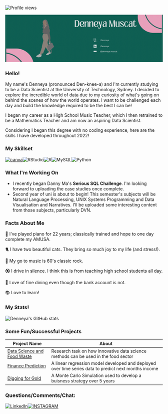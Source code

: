 ![Profile views](https://gpvc.arturio.dev/Denneya)

![Banner](https://github.com/Denneya/Denneya/blob/main/Banner.gif)

### Hello!
My name's Denneya (pronounced Den-knee-a) and I'm currently studying to be a Data Scientist at the University of Technology, Sydney.
I decided to explore the incredible world of data due to my curiosity of what's going on behind the scenes of how the world operates.
I want to be challenged each day and build the knowledge required to be the best I can be!

I began my career as a High School Music Teacher, which I then retrained to be a Mathematics Teacher and am now an aspiring Data Scientist. 

Considering I began this degree with no coding experience, here are the skills I have developed throughout 2022!

### My Skillset

[![canva](https://img.shields.io/badge/Canva-%2300C4CC.svg?&style=for-the-badge&logo=Canva&logoColor=white)](https://github.com/alexandresanlim/Badges4-README.md-Profile)![RStudio](https://img.shields.io/badge/RStudio-4285F4?style=for-the-badge&logo=rstudio&logoColor=white)![R](https://img.shields.io/badge/r-%23276DC3.svg?style=for-the-badge&logo=r&logoColor=white)![MySQL](https://img.shields.io/badge/mysql-%2300f.svg?style=for-the-badge&logo=mysql&logoColor=white)![Python](https://img.shields.io/badge/python-3670A0?style=for-the-badge&logo=python&logoColor=ffdd54)

### What I'm Working On
* I recently began Danny Ma's **Serious SQL Challenge**. I'm looking forward to uploading the case studies once complete.
* Second year of uni is about to begin! This semester's subjects will be Natural Language Processing, UNIX Systems Programming and Data Visualisation and Narratives. I'll be uploaded some interesting content from those subjects, particularly DVN. 

### Facts About Me
🎹 I've played piano for 22 years; classically trained and hope to one day complete my AMUSA.

🐈‍ I have two beautiful cats. They bring so much joy to my life (and stress!).

🎤 My go to music is 60's classic rock.

🔇 I drive in silence. I think this is from teaching high school students all day.

🍝 Love of fine dining even though the bank account is not. 

📚 Love to learn!

### My Stats!
![Denneya's GitHub stats](https://github-readme-stats.vercel.app/api?username=Denneya&show_icons=true&bg_color=00000000)

### Some Fun/Successful Projects
|Project Name|About|
|---|---|
|[Data Science and Food Waste](https://github.com/Denneya/Opportunities-for-Data-Science-Innovation-in-the-Food-Sector)|Research task on how innovative data science methods can be used in the food sector|
|[Finance Prediction](https://github.com/Denneya/linear_regression_industry_finance)|A linear regression model developed and deployed over  time series data to predict next months income|
|[Digging for Gold](https://github.com/Denneya/Digging_For_Gold/blob/main/README.md)|A Monte Carlo Simulation used to develop a buisness strategy over 5 years|

### Questions/Comments/Chat:
[![LinkedIn](https://img.shields.io/badge/LinkedIn-0077B5?style=for-the-badge&logo=linkedin&logoColor=white)](https://www.linkedin.com/in/denneyamuscat)[![INSTAGRAM](https://img.shields.io/badge/Instagram-E4405F?style=for-the-badge&logo=instagram&logoColor=white)](https://www.instagram.com/denneyam/)
